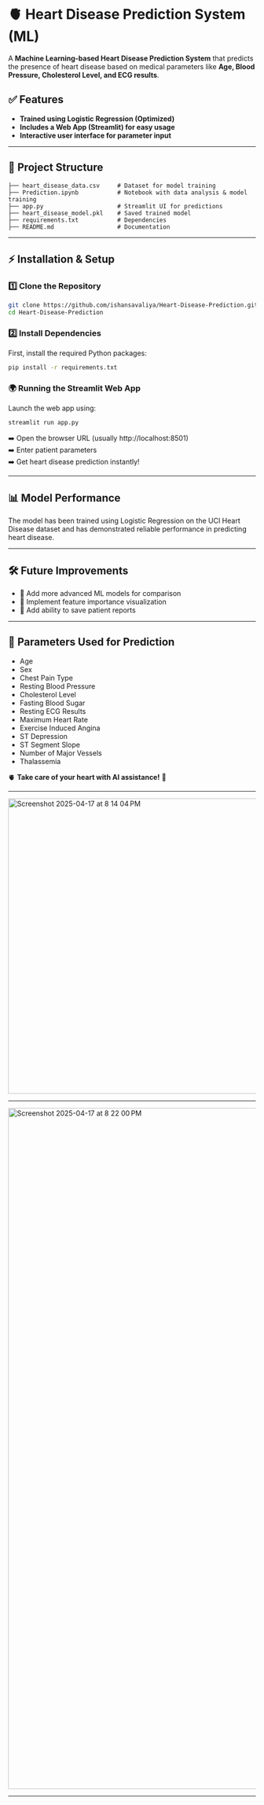# 🫀 Heart Disease Prediction System (ML)

A **Machine Learning-based Heart Disease Prediction System** that predicts the presence of heart disease based on medical parameters like **Age, Blood Pressure, Cholesterol Level, and ECG results**.

## ✅ Features

- **Trained using Logistic Regression (Optimized)**
- **Includes a Web App (Streamlit) for easy usage**
- **Interactive user interface for parameter input**

---

## 📂 Project Structure

```
├── heart_disease_data.csv     # Dataset for model training
├── Prediction.ipynb           # Notebook with data analysis & model training
├── app.py                     # Streamlit UI for predictions
├── heart_disease_model.pkl    # Saved trained model
├── requirements.txt           # Dependencies
├── README.md                  # Documentation
```

---

## ⚡ Installation & Setup

### 1️⃣ Clone the Repository

```bash
git clone https://github.com/ishansavaliya/Heart-Disease-Prediction.git
cd Heart-Disease-Prediction
```

### 2️⃣ Install Dependencies

First, install the required Python packages:

```bash
pip install -r requirements.txt
```

### 🌍 Running the Streamlit Web App

Launch the web app using:

```bash
streamlit run app.py
```

➡️ Open the browser URL (usually http://localhost:8501)  
➡️ Enter patient parameters  
➡️ Get heart disease prediction instantly!

---

## 📊 Model Performance

The model has been trained using Logistic Regression on the UCI Heart Disease dataset and has demonstrated reliable performance in predicting heart disease.

---

## 🛠 Future Improvements

- 🔹 Add more advanced ML models for comparison
- 🔹 Implement feature importance visualization
- 🔹 Add ability to save patient reports

---

## 📌 Parameters Used for Prediction

- Age
- Sex
- Chest Pain Type
- Resting Blood Pressure
- Cholesterol Level
- Fasting Blood Sugar
- Resting ECG Results
- Maximum Heart Rate
- Exercise Induced Angina
- ST Depression
- ST Segment Slope
- Number of Major Vessels
- Thalassemia

🫀 **Take care of your heart with AI assistance!** 💓

---

<img width="601" alt="Screenshot 2025-04-17 at 8 14 04 PM" src="https://github.com/user-attachments/assets/6423f3c5-58c1-4521-8198-c120f5575e72" />

---

<img width="1386" alt="Screenshot 2025-04-17 at 8 22 00 PM" src="https://github.com/user-attachments/assets/4fdc4d70-16c8-4c76-88bb-6e9ee3195b03" />


---


